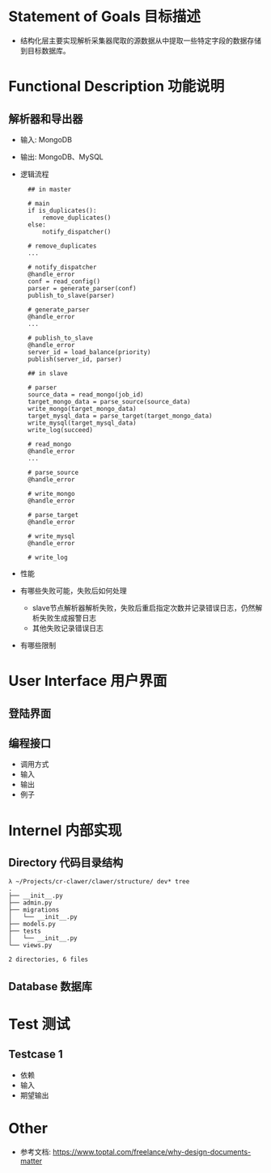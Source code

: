# Statement of Goals 目标描述

* 结构化层主要实现解析采集器爬取的源数据从中提取一些特定字段的数据存储到目标数据库。

# Functional Description 功能说明

## 解析器和导出器

- 输入: MongoDB
- 输出: MongoDB、MySQL
- 逻辑流程

        ## in master

        # main
        if is_duplicates():
            remove_duplicates()
        else:
            notify_dispatcher()

        # remove_duplicates
        ...

        # notify_dispatcher
        @handle_error
        conf = read_config()
        parser = generate_parser(conf)
        publish_to_slave(parser)

        # generate_parser
        @handle_error
        ...

        # publish_to_slave
        @handle_error
        server_id = load_balance(priority)
        publish(server_id, parser)

        ## in slave

        # parser
        source_data = read_mongo(job_id)
        target_mongo_data = parse_source(source_data)
        write_mongo(target_mongo_data)
        target_mysql_data = parse_target(target_mongo_data)
        write_mysql(target_mysql_data)
        write_log(succeed)

        # read_mongo
        @handle_error
        ...

        # parse_source
        @handle_error

        # write_mongo
        @handle_error

        # parse_target
        @handle_error

        # write_mysql
        @handle_error

        # write_log

- 性能
- 有哪些失败可能，失败后如何处理
    * slave节点解析器解析失败，失败后重启指定次数并记录错误日志，仍然解析失败生成报警日志
    * 其他失败记录错误日志

- 有哪些限制

# User Interface 用户界面

## 登陆界面

## 编程接口

- 调用方式
- 输入
- 输出
- 例子


# Internel 内部实现

## Directory 代码目录结构

    λ ~/Projects/cr-clawer/clawer/structure/ dev* tree
    .
    ├── __init__.py
    ├── admin.py
    ├── migrations
    │   └── __init__.py
    ├── models.py
    ├── tests
    │   └── __init__.py
    └── views.py

    2 directories, 6 files

## Database 数据库


# Test 测试

## Testcase 1

- 依赖
- 输入
- 期望输出


# Other

- 参考文档: <https://www.toptal.com/freelance/why-design-documents-matter>

